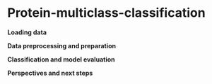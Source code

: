 # Protein-multiclass-classification

**Loading data**

**Data preprocessing and preparation**

**Classification and model evaluation**

**Perspectives and next steps**

